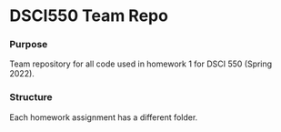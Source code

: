 # DSCI550 Team Repo

### Purpose 
Team repository for all code used in homework 1 for DSCI 550 (Spring 2022).

### Structure
Each homework assignment has a different folder.
